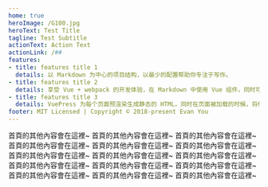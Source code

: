 ```yaml
---
home: true
heroImage: /G100.jpg
heroText: Test Title
tagline: Test Subtitle
actionText: Action Text
actionLink: /##
features:
- title: features title 1
  details: 以 Markdown 为中心的项目结构，以最少的配置帮助你专注于写作。
- title: features title 2
  details: 享受 Vue + webpack 的开发体验，在 Markdown 中使用 Vue 组件，同时可以使用 Vue 来开发自定义主题。
- title: features title 3
  details: VuePress 为每个页面预渲染生成静态的 HTML，同时在页面被加载的时候，将作为 SPA 运行。
footer: MIT Licensed | Copyright © 2018-present Evan You
---
```


首頁的其他內容會在這裡~
首頁的其他內容會在這裡~
首頁的其他內容會在這裡~
首頁的其他內容會在這裡~
首頁的其他內容會在這裡~
首頁的其他內容會在這裡~
首頁的其他內容會在這裡~
首頁的其他內容會在這裡~
首頁的其他內容會在這裡~
首頁的其他內容會在這裡~
首頁的其他內容會在這裡~
首頁的其他內容會在這裡~
首頁的其他內容會在這裡~
首頁的其他內容會在這裡~
首頁的其他內容會在這裡~
